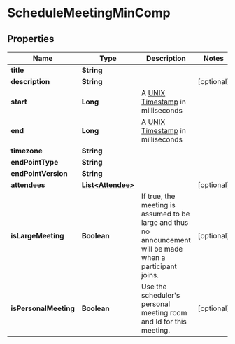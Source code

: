 
# ScheduleMeetingMinComp

## Properties
Name | Type | Description | Notes
------------ | ------------- | ------------- | -------------
**title** | **String** |  | 
**description** | **String** |  |  [optional]
**start** | **Long** | A [UNIX Timestamp](https://currentmillis.com/) in milliseconds | 
**end** | **Long** | A [UNIX Timestamp](https://currentmillis.com/) in milliseconds | 
**timezone** | **String** |  | 
**endPointType** | **String** |  | 
**endPointVersion** | **String** |  | 
**attendees** | [**List&lt;Attendee&gt;**](Attendee.md) |  |  [optional]
**isLargeMeeting** | **Boolean** | If true, the meeting is assumed to be large and thus no announcement will be made when a participant joins. |  [optional]
**isPersonalMeeting** | **Boolean** | Use the scheduler&#39;s personal meeting room and Id for this meeting. |  [optional]



